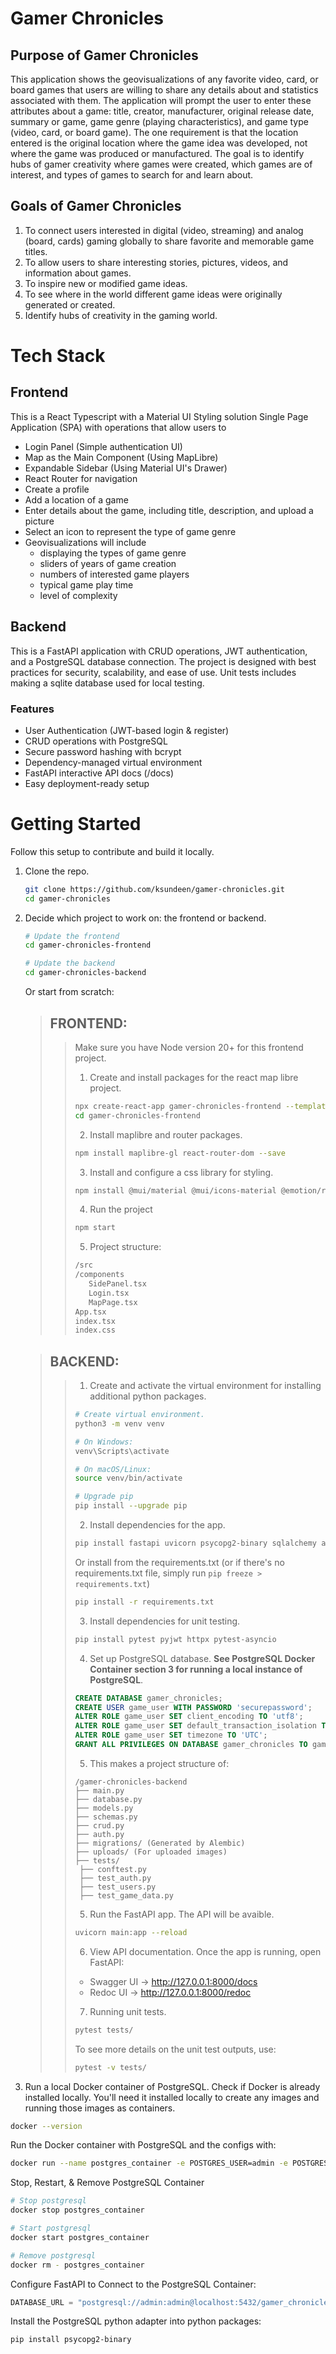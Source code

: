 # Gamer Chronicles

## Purpose of Gamer Chronicles
This application shows the geovisualizations of any favorite video, card, or board games that users are willing to share any details about and statistics associated with them. The application will prompt the user to enter these attributes about a game: title, creator, manufacturer, original release date, summary or game, game genre (playing characteristics), and game type (video, card, or board game). The one requirement is that the location entered is the original location where the game idea was developed, not where the game was produced or manufactured. The goal is to identify hubs of gamer creativity where games were created, which games are of interest, and types of games to search for and learn about.

## Goals of Gamer Chronicles
1. To connect users interested in digital (video, streaming) and analog (board, cards) gaming globally to share favorite and memorable game titles. 
2. To allow users to share interesting stories, pictures, videos, and information about games.
3. To inspire new or modified game ideas.
4. To see where in the world different game ideas were originally generated or created.
5. Identify hubs of creativity in the gaming world.

# Tech Stack
## Frontend
This is a React Typescript with a Material UI Styling solution Single Page Application (SPA) with operations that allow users to 
- Login Panel (Simple authentication UI)
- Map as the Main Component (Using MapLibre)
- Expandable Sidebar (Using Material UI's Drawer)
- React Router for navigation
- Create a profile
- Add a location of a game
- Enter details about the game, including title, description, and upload a picture
- Select an icon to represent the type of game genre
- Geovisualizations will include 
  - displaying the types of game genre
  - sliders of years of game creation 
  - numbers of interested game players
  - typical game play time
  - level of complexity
  
## Backend
This is a FastAPI application with CRUD operations, JWT authentication, and a PostgreSQL database connection. The project is designed with best practices for security, scalability, and ease of use. Unit tests includes making a sqlite database used for local testing.

### Features
- User Authentication (JWT-based login & register)
- CRUD operations with PostgreSQL
- Secure password hashing with bcrypt
- Dependency-managed virtual environment
- FastAPI interactive API docs (/docs)
- Easy deployment-ready setup

# Getting Started
Follow this setup to contribute and build it locally.

1. Clone the repo.
    ```bash
    git clone https://github.com/ksundeen/gamer-chronicles.git
    cd gamer-chronicles
    ```

2. Decide which project to work on: the frontend or backend.
    ```bash
    # Update the frontend
    cd gamer-chronicles-frontend

    # Update the backend
    cd gamer-chronicles-backend
    ```

    Or start from scratch:

    > ## FRONTEND:
    >> Make sure you have Node version 20+ for this frontend project. 
    >> 1. Create and install packages for the react map libre project.
    >>```bash
    >>npx create-react-app gamer-chronicles-frontend --template typescript
    >>cd gamer-chronicles-frontend
    >>```
    >>
    >> 2. Install maplibre and router packages.
    >>```bash
    >>npm install maplibre-gl react-router-dom --save
    >>```
    >>
    >> 3. Install and configure a css library for styling.
    >>```bash
    >>npm install @mui/material @mui/icons-material @emotion/react @emotion/styled --save
    >>```
    >>
    >> 4. Run the project
    >>```bash
    >>npm start
    >>```
    >>
    >> 5. Project structure:
    >>```bash
    >>/src
    >>/components
    >>    SidePanel.tsx
    >>    Login.tsx
    >>    MapPage.tsx
    >>App.tsx
    >>index.tsx
    >>index.css
    >>```


    > ## BACKEND: 
    >> 1. Create and activate the virtual environment for installing additional python packages.
    >>
    >>```bash
    >># Create virtual environment.
    >>python3 -m venv venv
    >>
    >># On Windows:
    >>venv\Scripts\activate
    >>
    >># On macOS/Linux:
    >>source venv/bin/activate
    >>
    >># Upgrade pip
    >>pip install --upgrade pip
    >>```
    >> 2. Install dependencies for the app.
    >>
    >>```bash
    >>pip install fastapi uvicorn psycopg2-binary sqlalchemy alembic pydantic bcrypt python-multipart pillow
    >>```
    >> Or install from the requirements.txt (or if there's no requirements.txt file, simply run `pip freeze > requirements.txt`)
    >>```bash
    >>pip install -r requirements.txt
    >>```
    >>
    >> 3. Install dependencies for unit testing.
    >>```bash
    >>pip install pytest pyjwt httpx pytest-asyncio
    >>```
    >> 4. Set up PostgreSQL database. **See PostgreSQL Docker Container section 3 for running a local instance of PostgreSQL**.
    >>```sql
    >>CREATE DATABASE gamer_chronicles;
    >>CREATE USER game_user WITH PASSWORD 'securepassword';
    >>ALTER ROLE game_user SET client_encoding TO 'utf8';
    >>ALTER ROLE game_user SET default_transaction_isolation TO 'read committed';
    >>ALTER ROLE game_user SET timezone TO 'UTC';
    >>GRANT ALL PRIVILEGES ON DATABASE gamer_chronicles TO game_user;
    >>```
    >> 5. This makes a project structure of:
    >>```pgsql
    >>/gamer-chronicles-backend
    >>├── main.py
    >>├── database.py
    >>├── models.py
    >>├── schemas.py
    >>├── crud.py
    >>├── auth.py
    >>├── migrations/ (Generated by Alembic)
    >>├── uploads/ (For uploaded images)
    >>├── tests/
    >>  ├── conftest.py
    >>  ├── test_auth.py
    >>  ├── test_users.py
    >>  ├── test_game_data.py
    >>```
    >>
    >> 5. Run the FastAPI app. The API will be avaible.
    >>```bash
    >>uvicorn main:app --reload
    >>```
    >>
    >> 6. View API documentation. Once the app is running, open FastAPI:
    >>* Swagger UI → http://127.0.0.1:8000/docs
    >>* Redoc UI → http://127.0.0.1:8000/redoc
    >>
    >> 7. Running unit tests.
    >>```bash
    >>pytest tests/
    >>```
    >> To see more details on the unit test outputs, use:
    >>```bash
    >>pytest -v tests/
    >>```

3. Run a local Docker container of PostgreSQL.
Check if Docker is already installed locally. You'll need it installed locally to create any images and running those images as containers.
```bash
docker --version
```

Run the Docker container with PostgreSQL and the configs with:
```bash
docker run --name postgres_container -e POSTGRES_USER=admin -e POSTGRES_PASSWORD=adminpass -e POSTGRES_DB=gamer_chronicles -p 5432:5432 -d postgres
```

Stop, Restart, & Remove PostgreSQL Container
```bash
# Stop postgresql
docker stop postgres_container

# Start postgresql
docker start postgres_container

# Remove postgresql
docker rm - postgres_container
```

Configure FastAPI to Connect to the PostgreSQL Container:
```python
DATABASE_URL = "postgresql://admin:admin@localhost:5432/gamer_chronicles"
```

Install the PostgreSQL python adapter into python packages:
```bash
pip install psycopg2-binary
```
